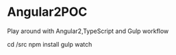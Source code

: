 # Angular2POC
Play around with Angular2,TypeScript and Gulp workflow  

cd /src 
npm install
gulp watch
